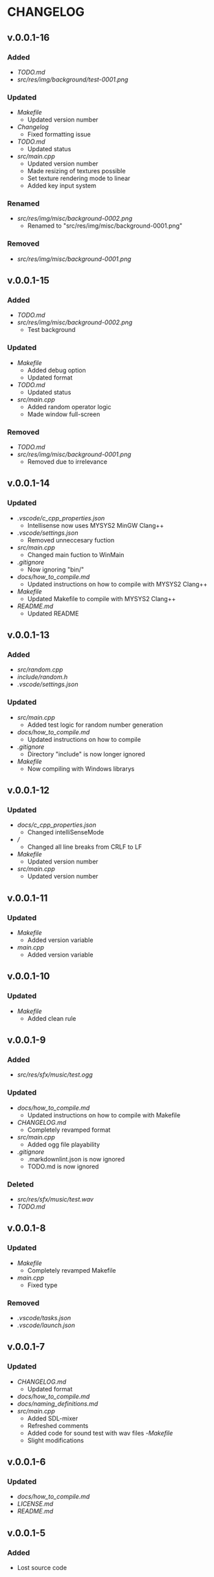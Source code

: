 # CHANGELOG

## v.0.0.1-16

### Added

- *TODO.md*
- *src/res/img/background/test-0001.png*

### Updated

- *Makefile*
  - Updated version number
- *Changelog*
  - Fixed formatting issue
- *TODO.md*
  - Updated status
- *src/main.cpp*
  - Updated version number
  - Made resizing of textures possible
  - Set texture rendering mode to linear
  - Added key input system

### Renamed

- *src/res/img/misc/background-0002.png*
  - Renamed to "src/res/img/misc/background-0001.png"

### Removed

- *src/res/img/misc/background-0001.png*

## v.0.0.1-15

### Added

- *TODO.md*
- *src/res/img/misc/background-0002.png*
  - Test background

### Updated

- *Makefile*
  - Added debug option
  - Updated format
- *TODO.md*
  - Updated status
- *src/main.cpp*
  - Added random operator logic
  - Made window full-screen

### Removed

- *TODO.md*
- *src/res/img/misc/background-0001.png*
  - Removed due to irrelevance

## v.0.0.1-14

### Updated

- *.vscode/c_cpp_properties.json*
  - Intellisense now uses MYSYS2 MinGW Clang++
- *.vscode/settings.json*
  - Removed unneccesary fuction
- *src/main.cpp*
  - Changed main fuction to WinMain
- *.gitignore*
  - Now ignoring "bin/"
- *docs/how_to_compile.md*
  - Updated instructions on how to compile with MYSYS2 Clang++
- *Makefile*
  - Updated Makefile to compile with MYSYS2 Clang++
- *README.md*
  - Updated README

## v.0.0.1-13

### Added

- *src/random.cpp*
- *include/random.h*
- *.vscode/settings.json*

### Updated

- *src/main.cpp*
  - Added test logic for random number generation
- *docs/how_to_compile.md*
  - Updated instructions on how to compile
- *.gitignore*
  - Directory "include" is now longer ignored
- *Makefile*
  - Now compiling with Windows librarys

## v.0.0.1-12

### Updated

- *docs/c_cpp_properties.json*
  - Changed intelliSenseMode
- */*
  - Changed all line breaks from CRLF to LF
- *Makefile*
  - Updated version number
- *src/main.cpp*
  - Updated version number

## v.0.0.1-11

### Updated

- *Makefile*
  - Added version variable
- *main.cpp*
  - Added version variable

## v.0.0.1-10

### Updated

- *Makefile*
  - Added clean rule

## v.0.0.1-9

### Added

- *src/res/sfx/music/test.ogg*

### Updated

- *docs/how_to_compile.md*
  - Updated instructions on how to compile with Makefile
- *CHANGELOG.md*
  - Completely revamped format
- *src/main.cpp*
  - Added ogg file playability
- *.gitignore*
  - .markdownlint.json is now ignored
  - TODO.md is now ignored

### Deleted

- *src/res/sfx/music/test.wav*
- *TODO.md*

## v.0.0.1-8

### Updated

- *Makefile*
  - Completely revamped Makefile
- *main.cpp*
  - Fixed type

### Removed

- *.vscode/tasks.json*
- *.vscode/launch.json*

## v.0.0.1-7

### Updated

- *CHANGELOG.md*
  - Updated format
- *docs/how_to_compile.md*
- *docs/naming_definitions.md*
- *src/main.cpp*
  - Added SDL-mixer
  - Refreshed comments
  - Added code for sound test with wav files
-*Makefile*
  - Slight modifications

## v.0.0.1-6

### Updated

- *docs/how_to_compile.md*
- *LICENSE.md*
- *README.md*

## v.0.0.1-5

### Added

- Lost source code
